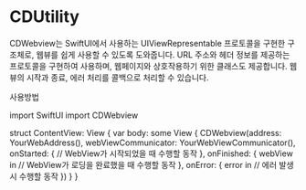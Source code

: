 # CDUtility

CDWebview는 SwiftUI에서 사용하는 UIViewRepresentable 프로토콜을 구현한 구조체로, 웹뷰를 쉽게 사용할 수 있도록 도와줍니다. URL 주소와 헤더 정보를 제공하는 프로토콜을 구현하여 사용하며, 웹페이지와 상호작용하기 위한 클래스도 제공합니다. 웹뷰의 시작과 종료, 에러 처리를 콜백으로 처리할 수 있습니다.

사용방법

import SwiftUI
import CDWebview

struct ContentView: View {
    var body: some View {
        CDWebview(address: YourWebAddress(),
                  webViewCommunicator: YourWebViewCommunicator(),
                  onStarted: {
                      // WebView가 시작되었을 때 수행할 동작
                  },
                  onFinished: { webView in
                      // WebView가 로딩을 완료했을 때 수행할 동작
                  },
                  onError: { error in
                      // 에러 발생 시 수행할 동작
                  })
    }
}

